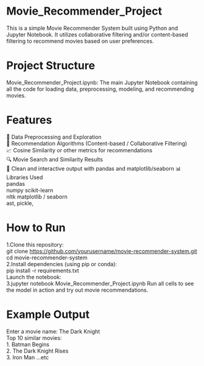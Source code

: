 # Movie_Recommender_Project
This is a simple Movie Recommender System built using Python and Jupyter Notebook. It utilizes collaborative filtering and/or content-based filtering to recommend movies based on user preferences.

# Project Structure   
Movie_Recommender_Project.ipynb: The main Jupyter Notebook containing all the code for loading data, preprocessing, modeling, and recommending movies.

# Features   
📄 Data Preprocessing and Exploration   
🎯 Recommendation Algorithms (Content-based / Collaborative Filtering)  
📈 Cosine Similarity or other metrics for recommendations  
🔍 Movie Search and Similarity Results  
🎨 Clean and interactive output with pandas and matplotlib/seaborn
📊 Libraries Used  
   pandas  
   numpy 
  scikit-learn  
  nltk 
  matplotlib / seaborn  
  ast, pickle,

#  How to Run
1.Clone this repository:  
git clone https://github.com/yourusername/movie-recommender-system.git
cd movie-recommender-system   
2.Install dependencies (using pip or conda):  
pip install -r requirements.txt  
Launch the notebook:    
3.jupyter notebook Movie_Recommender_Project.ipynb
Run all cells to see the model in action and try out movie recommendations.

 # Example Output
 Enter a movie name: The Dark Knight         
Top 10 similar movies:   
    1. Batman Begins  
2. The Dark Knight Rises  
3. Iron Man
...etc
